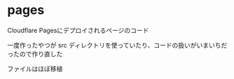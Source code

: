 # pages

Cloudflare Pagesにデプロイされるページのコード

一度作ったやつが src ディレクトリを使っていたり、コードの扱いがいまいちだったので作り直した

ファイルはほぼ移植
